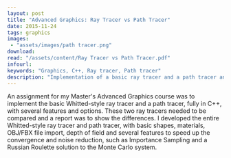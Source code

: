 ```yaml
---
layout: post
title: "Advanced Graphics: Ray Tracer vs Path Tracer"
date: 2015-11-24
tags: graphics
images:
 - "assets/images/path tracer.png"
download:
read: "/assets/content/Ray Tracer vs Path Tracer.pdf"
infourl:
keywords: "Graphics, C++, Ray tracer, Path tracer"
description: "Implementation of a basic ray tracer and a path tracer and a comparison between them"
---
```


An assignment for my Master's Advanced Graphics course was to implement the basic Whitted-style ray tracer and a path tracer, fully in C++, with several features and options. These two ray tracers needed to be compared and a report was to show the differences.
I developed the entire Whitted-style ray tracer and path tracer, with basic shapes, materials, OBJ/FBX file import, depth of field and several features to speed up the convergence and noise reduction, such as Importance Sampling and a Russian Roulette solution to the Monte Carlo system.